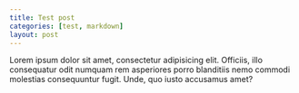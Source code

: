 ```yaml
---
title: Test post
categories: [test, markdown]
layout: post
---
```


Lorem ipsum dolor sit amet, consectetur adipisicing elit. Officiis, illo consequatur odit numquam rem asperiores porro blanditiis nemo commodi molestias consequuntur fugit. Unde, quo iusto accusamus amet?